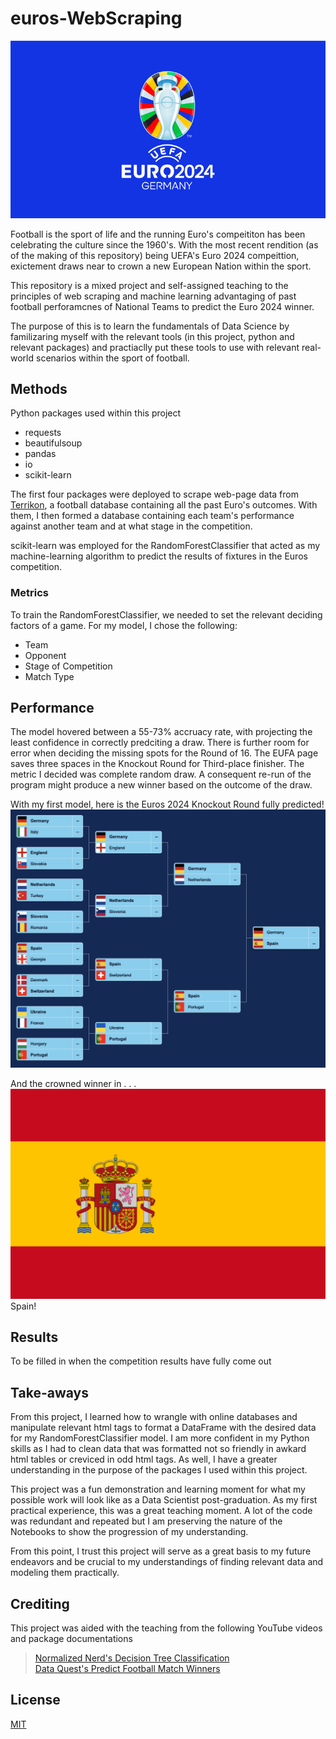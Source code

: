 # euros-WebScraping

![Euros Banner](./graphics/euros_banner.jpg)

Football is the sport of life and the running Euro's compeititon has been celebrating the culture since the 1960's. With the most recent rendition (as of the making of this repository) being UEFA's Euro 2024 compeittion, exictement draws near to crown a new European Nation within the sport.  

This repository is a mixed project and self-assigned teaching to the principles of web scraping and machine learning advantaging of past football perforamcnes of National Teams to predict the Euro 2024 winner.

The purpose of this is to learn the fundamentals of Data Science by familizaring myself with the relevant tools (in this project, python and relevant packages) and practiaclly put these tools to use with relevant real-world scenarios within the sport of football. 

## Methods 

Python packages used within this project 

* requests
* beautifulsoup
* pandas
* io
* scikit-learn

The first four packages were deployed to scrape web-page data from [Terrikon](https://terrikon.com/en/), a football database containing all the past Euro's outcomes. With them, I then formed a database containing each team's performance against another team and at what stage in the competition. 

scikit-learn was employed for the RandomForestClassifier that acted as my machine-learning algorithm to predict the results of fixtures in the Euros competition. 

### Metrics

To train the RandomForestClassifier, we needed to set the relevant deciding factors of a game. For my model, I chose the following:  

* Team
* Opponent
* Stage of Competition
* Match Type

## Performance

The model hovered between a 55-73% accruacy rate, with projecting the least confidence in correctly predciting a draw. There is further room for error when deciding the missing spots for the Round of 16. The EUFA page saves three spaces in the Knockout Round for Third-place finisher. The metric I decided was complete random draw. A consequent re-run of the program might produce a new winner based on the outcome of the draw.

With my first model, here is the Euros 2024 Knockout Round fully predicted!
![Euros Bracket](./graphics/bracket_view.png) 

And the crowned winner in . . . ![Spain Flag](./graphics/spain_flag.png)
Spain!

## Results 

To be filled in when the competition results have fully come out

## Take-aways 

From this project, I learned how to wrangle with online databases and manipulate relevant html tags to format a DataFrame with the desired data for my RandomForestClassifier model. I am more confident in my Python skills as I had to clean data that was formatted not so friendly in awkard html tables or creviced in odd html tags. As well, I have a greater understanding in the purpose of the packages I used within this project. 

This project was a fun demonstration and learning moment for what my possible work will look like as a Data Scientist post-graduation. As my first practical experience, this was a great teaching moment. A lot of the code was redundant and repeated but I am preserving the nature of the Notebooks to show the progression of my understanding.

From this point, I trust this project will serve as a great basis to my future endeavors and be crucial to my understandings of finding relevant data and modeling them practically. 

## Crediting 

This project was aided with the teaching from the following YouTube videos and package documentations 

>[Normalized Nerd's Decision Tree Classification](https://www.youtube.com/watch?v=ZVR2Way4nwQ) <br> 
>[Data Quest's Predict Football Match Winners](https://www.youtube.com/watch?v=0irmDBWLrco)

## License 

[MIT](https://choosealicense.com/licenses/mit/)